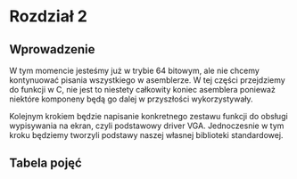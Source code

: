 # Rozdział 2

## Wprowadzenie

W tym momencie jesteśmy już w trybie 64 bitowym, ale nie chcemy kontynuować pisania wszystkiego w asemblerze. W tej części przejdziemy do funkcji w C, nie jest to niestety całkowity koniec asemblera ponieważ niektóre komponeny będą go dalej w przyszłości wykorzystywały. 

Kolejnym krokiem będzie napisanie konkretnego zestawu funkcji do obsługi wypisywania na ekran, czyli podstawowy driver VGA. Jednoczesnie w tym kroku będziemy tworzyli podstawy naszej własnej biblioteki standardowej.



## Tabela pojęć

